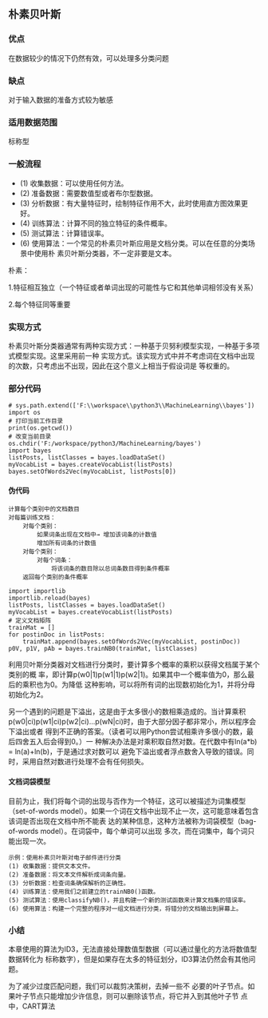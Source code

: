 ## 朴素贝叶斯


### 优点
在数据较少的情况下仍然有效，可以处理多分类问题
### 缺点
对于输入数据的准备方式较为敏感
### 适用数据范围
标称型
### 一般流程
- (1) 收集数据：可以使用任何方法。
- (2) 准备数据：需要数值型或者布尔型数据。
- (3) 分析数据：有大量特征时，绘制特征作用不大，此时使用直方图效果更好。
- (4) 训练算法：计算不同的独立特征的条件概率。
- (5) 测试算法：计算错误率。
- (6) 使用算法：一个常见的朴素贝叶斯应用是文档分类。可以在任意的分类场景中使用朴
素贝叶斯分类器，不一定非要是文本。

朴素：

1.特征相互独立（一个特征或者单词出现的可能性与它和其他单词相邻没有关系）

2.每个特征同等重要

### 实现方式
朴素贝叶斯分类器通常有两种实现方式：一种基于贝努利模型实现，一种基于多项式模型实现。这里采用前一种
实现方式。该实现方式中并不考虑词在文档中出现的次数，只考虑出不出现，因此在这个意义上相当于假设词是
等权重的。

### 部分代码
```angular2html
# sys.path.extend(['F:\\workspace\\python3\\MachineLearning\\bayes'])
import os
# 打印当前工作目录
print(os.getcwd()) 
# 改变当前目录
os.chdir('F:/workspace/python3/MachineLearning/bayes') 
import bayes
listPosts, listClasses = bayes.loadDataSet()
myVocabList = bayes.createVocabList(listPosts)
bayes.setOfWords2Vec(myVocabList, listPosts[0])

```
#### 伪代码
```angularjs
计算每个类别中的文档数目
对每篇训练文档：
    对每个类别：
        如果词条出现在文档中→ 增加该词条的计数值
        增加所有词条的计数值
    对每个类别：
        对每个词条：
            将该词条的数目除以总词条数目得到条件概率
    返回每个类别的条件概率
```

```angular2html
import importlib
importlib.reload(bayes)
listPosts, listClasses = bayes.loadDataSet()
myVocabList = bayes.createVocabList(listPosts)
# 定义文档矩阵
trainMat = []
for postinDoc in listPosts:
    trainMat.append(bayes.setOfWords2Vec(myVocabList, postinDoc))
p0V, p1V, pAb = bayes.trainNB0(trainMat, listClasses)
```
利用贝叶斯分类器对文档进行分类时，要计算多个概率的乘积以获得文档属于某个类别的概
率，即计算p(w0|1)p(w1|1)p(w2|1)。如果其中一个概率值为0，那么最后的乘积也为0。为降低
这种影响，可以将所有词的出现数初始化为1，并将分母初始化为2。

另一个遇到的问题是下溢出，这是由于太多很小的数相乘造成的。当计算乘积
p(w0|ci)p(w1|ci)p(w2|ci)...p(wN|ci)时，由于大部分因子都非常小，所以程序会下溢出或者
得到不正确的答案。（读者可以用Python尝试相乘许多很小的数，最后四舍五入后会得到0。）一
种解决办法是对乘积取自然对数。在代数中有ln(a*b) = ln(a)+ln(b)，于是通过求对数可以
避免下溢出或者浮点数舍入导致的错误。同时，采用自然对数进行处理不会有任何损失。

#### 文档词袋模型
目前为止，我们将每个词的出现与否作为一个特征，这可以被描述为词集模型（set-of-words 
model）。如果一个词在文档中出现不止一次，这可能意味着包含该词是否出现在文档中所不能表
达的某种信息，这种方法被称为词袋模型（bag-of-words model）。在词袋中，每个单词可以出现
多次，而在词集中，每个词只能出现一次。

```angularjs
示例：使用朴素贝叶斯对电子邮件进行分类
(1) 收集数据：提供文本文件。
(2) 准备数据：将文本文件解析成词条向量。
(3) 分析数据：检查词条确保解析的正确性。
(4) 训练算法：使用我们之前建立的trainNB0()函数。
(5) 测试算法：使用classifyNB()，并且构建一个新的测试函数来计算文档集的错误率。
(6) 使用算法：构建一个完整的程序对一组文档进行分类，将错分的文档输出到屏幕上。
```
### 小结
本章使用的算法为ID3，无法直接处理数值型数据（可以通过量化的方法将数值型数据转化为
标称数字），但是如果存在太多的特征划分，ID3算法仍然会有其他问题。

为了减少过度匹配问题，我们可以裁剪决策树，去掉一些不
必要的叶子节点。如果叶子节点只能增加少许信息，则可以删除该节点，将它并入到其他叶子节
点中，CART算法

